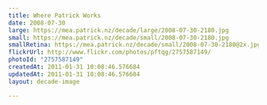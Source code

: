 ```yaml
---
title: Where Patrick Works
date: 2008-07-30
large: https://mea.patrick.nz/decade/large/2008-07-30-2180.jpg
small: https://mea.patrick.nz/decade/small/2008-07-30-2180.jpg
smallRetina: https://mea.patrick.nz/decade/small/2008-07-30-2180@2x.jpg
flickrUrl: http://www.flickr.com/photos/pftqg/2757587149/
photoId: "2757587149"
createdAt: 2011-01-31 10:08:46.576684
updatedAt: 2011-01-31 10:08:46.576684
layout: decade-image

---
```



